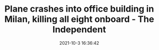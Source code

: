 ---
"title": "Plane crashes into office building in Milan, killing all eight onboard - The Independent"
"date": "2021-10-3 16:36:42"
"feed_name": "GOOGLENEWSINDUSTRIAL"
"feed_website": "https://news.google.com/search?q=industrial%2Bincident&hl=en-US&gl=US&ceid=US:en"
"feed_rss": "https://news.google.com/rss/search?q=industrial%2Bincident&hl=en-US&gl=US&ceid=US:en"
"link": "https://www.independent.co.uk/news/world/europe/plane-crash-office-milan-deaths-b1931466.html"
"source": "{'href': 'https://www.independent.co.uk', 'title': 'The Independent'}"
"file": "_posts/2021-1-1-da43451257e8f6854fc99141895bc8c95d805a95.md"
"accident": "1"
"drilling": "0"
"dead": "8"
"injured": "0"
"arrested": "0"
"where": "air site"
"causes": "plane crash"
"place": "milan"
"place_uri": "http://en.wikipedia.org/wiki/Milan"
---
